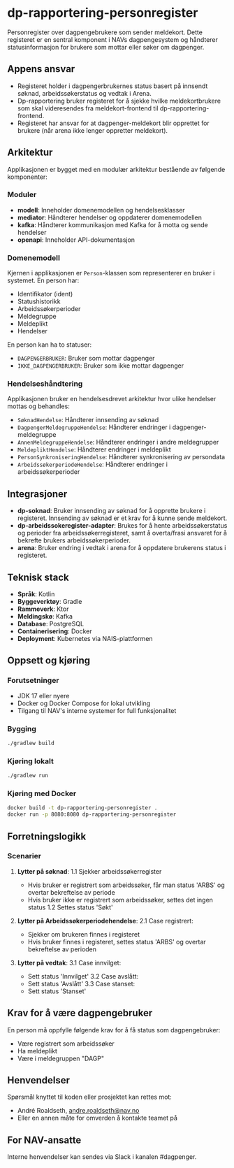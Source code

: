 # dp-rapportering-personregister

Personregister over dagpengebrukere som sender meldekort. Dette registeret er en sentral komponent i NAVs dagpengesystem og håndterer statusinformasjon for brukere som mottar eller søker om dagpenger.

## Appens ansvar
- Registeret holder i dagpengerbrukernes status basert på innsendt søknad, arbeidssøkerstatus og vedtak i Arena.
- Dp-rapportering bruker registeret for å sjekke hvilke meldekortbrukere som skal videresendes fra meldekort-frontend til dp-rapportering-frontend.
- Registeret har ansvar for at dagpenger-meldekort blir opprettet for brukere (når arena ikke lenger oppretter meldekort).

## Arkitektur

Applikasjonen er bygget med en modulær arkitektur bestående av følgende komponenter:

### Moduler
- **modell**: Inneholder domenemodellen og hendelsesklasser
- **mediator**: Håndterer hendelser og oppdaterer domenemodellen
- **kafka**: Håndterer kommunikasjon med Kafka for å motta og sende hendelser
- **openapi**: Inneholder API-dokumentasjon

### Domenemodell
Kjernen i applikasjonen er `Person`-klassen som representerer en bruker i systemet. En person har:
- Identifikator (ident)
- Statushistorikk
- Arbeidssøkerperioder
- Meldegruppe
- Meldeplikt
- Hendelser

En person kan ha to statuser:
- `DAGPENGERBRUKER`: Bruker som mottar dagpenger
- `IKKE_DAGPENGERBRUKER`: Bruker som ikke mottar dagpenger

### Hendelseshåndtering
Applikasjonen bruker en hendelsesdrevet arkitektur hvor ulike hendelser mottas og behandles:
- `SøknadHendelse`: Håndterer innsending av søknad
- `DagpengerMeldegruppeHendelse`: Håndterer endringer i dagpenger-meldegruppe
- `AnnenMeldegruppeHendelse`: Håndterer endringer i andre meldegrupper
- `MeldepliktHendelse`: Håndterer endringer i meldeplikt
- `PersonSynkroniseringHendelse`: Håndterer synkronisering av persondata
- `ArbeidssøkerperiodeHendelse`: Håndterer endringer i arbeidssøkerperioder

## Integrasjoner
- **dp-soknad**: Bruker innsending av søknad for å opprette brukere i registeret. Innsending av søknad er et krav for å kunne sende meldekort.
- **dp-arbeidssokeregister-adapter**: Brukes for å hente arbeidssøkerstatus og perioder fra arbeidssøkerregisteret, samt å overta/frasi ansvaret for å bekrefte brukers arbeidssøkerperioder.
- **arena**: Bruker endring i vedtak i arena for å oppdatere brukerens status i registeret.

## Teknisk stack
- **Språk**: Kotlin
- **Byggeverktøy**: Gradle
- **Rammeverk**: Ktor
- **Meldingskø**: Kafka
- **Database**: PostgreSQL
- **Containerisering**: Docker
- **Deployment**: Kubernetes via NAIS-plattformen

## Oppsett og kjøring

### Forutsetninger
- JDK 17 eller nyere
- Docker og Docker Compose for lokal utvikling
- Tilgang til NAV's interne systemer for full funksjonalitet

### Bygging
```bash
./gradlew build
```

### Kjøring lokalt
```bash
./gradlew run
```

### Kjøring med Docker
```bash
docker build -t dp-rapportering-personregister .
docker run -p 8080:8080 dp-rapportering-personregister
```

## Forretningslogikk

### Scenarier
1. **Lytter på søknad**:
   1.1 Sjekker arbeidssøkerregister
   - Hvis bruker er registrert som arbeidssøker, får man status 'ARBS' og overtar bekreftelse av periode
   - Hvis bruker ikke er registrert som arbeidssøker, settes det ingen status
   1.2 Settes status 'Søkt'

2. **Lytter på Arbeidssøkerperiodehendelse**:
   2.1 Case registrert:
   - Sjekker om brukeren finnes i registeret
   - Hvis bruker finnes i registeret, settes status 'ARBS' og overtar bekreftelse av perioden

3. **Lytter på vedtak**:
   3.1 Case innvilget:
   - Sett status 'Innvilget'
   3.2 Case avslått:
   - Sett status 'Avslått'
   3.3 Case stanset:
   - Sett status 'Stanset'

## Krav for å være dagpengebruker
En person må oppfylle følgende krav for å få status som dagpengebruker:
- Være registrert som arbeidssøker
- Ha meldeplikt
- Være i meldegruppen "DAGP"

## Henvendelser

Spørsmål knyttet til koden eller prosjektet kan rettes mot:

* André Roaldseth, andre.roaldseth@nav.no
* Eller en annen måte for omverden å kontakte teamet på

## For NAV-ansatte

Interne henvendelser kan sendes via Slack i kanalen #dagpenger.
